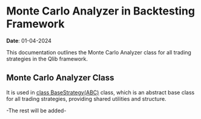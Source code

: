 # Monte Carlo Analyzer in Backtesting Framework

**Date**: 01-04-2024  

This documentation outlines the Monte Carlo Analyzer class for all trading strategies in the Qlib framework.

## Monte Carlo Analyzer Class

It is used in [class BaseStrategy(ABC)](/doc/engine/base_class) class, which is an abstract base class for all trading strategies, providing shared utilities and structure.

-The rest will be added-